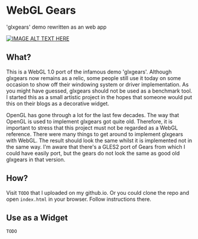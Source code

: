 # WebGL Gears
'glxgears' demo rewritten as an web app

[![IMAGE ALT TEXT HERE](https://img.youtube.com/vi/YOUTUBE_VIDEO_ID_HERE/0.jpg)](https://www.youtube.com/watch?v=YOUTUBE_VIDEO_ID_HERE)

## What?
This is a WebGL 1.0 port of the infamous demo 'glxgears'.
Although glxgears now remains as a relic, some people still use it today
on some occasion to show off their windowing system or driver
implementation. As you might have guessed, glxgears should not be used as
a benchmark tool. I started this as a small artistic project in the hopes
that someone would put this on their blogs as a decorative widget.

OpenGL has gone through a lot for the last few decades. The way that
OpenGL is used to implement glxgears got quite old. Therefore, it is
important to stress that this project must not be regarded as a WebGL
reference. There were many things to get around to implement glxgears with
WebGL. The result should look the same whilst it is implemented
not in the same way. I'm aware that there's a GLES2 port of Gears from which
I could have easily port, but the gears do not look the same as good old
glxgears in that version.

## How?
Visit `TODO` that I uploaded on my github.io. Or you could clone the repo
and open `index.html` in your browser. Follow instructions there.

## Use as a Widget
`TODO`
